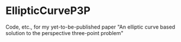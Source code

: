 # EllipticCurveP3P
Code, etc., for my yet-to-be-published paper "An elliptic curve based solution to the perspective three-point problem" 
